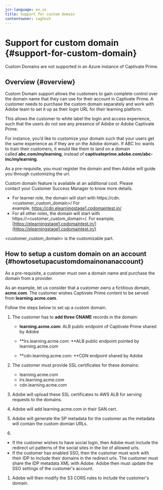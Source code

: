 ```yaml
---
jcr-language: en_us
title: Support for custom domain
contentowner: saghosh
---
```



# Support for custom domain {#support-for-custom-domain}

Custom Domains are not supported in an Azure instance of Captivate Prime.

## Overview {#overview}

Custom Domain support allows the customers to gain complete control over the domain name that they can use for their account in Captivate Prime. A customer needs to purchase the custom domain separately and work with Adobe team to set it up as their login URL for their learning platform.&nbsp;

This allows the customer to white label the login and access experience, such that the users do not see any presence of Adobe or Adobe Captivate Prime.&nbsp;

For&nbsp;instance,&nbsp;you’d like to customize your domain such that your users get the same&nbsp;experience as if they are on the Adobe domain. If ABC Inc wants to train their customers, it would like them to land&nbsp;on a domain called&nbsp;**abc.com/mylearning**, instead of&nbsp;**captivateprime.adobe.com/abc-inc/mylearning**.&nbsp;

As a pre-requisite, you must register the domain and then Adobe will guide you through customizing the&nbsp;url.

Custom&nbsp;domain&nbsp;feature&nbsp;is available at an additional cost. Please contact&nbsp;your Customer Success Manager&nbsp;to know more details.&nbsp;

* For learner role, the domain will start with&nbsp;https://cdn.<customer_custom_domain>/&nbsp;For example,&nbsp;https://cdn.elearningstage1.cpdomaintest.in/  
* For all other roles, the domain will start with https://<customer_custom_domain>/. For example, [https://elearningstage1.cpdomaintest.in/](https://elearningstage1.cpdomaintest.in/)

<customer_custom_domain> is the customizable part.

## How to setup a custom domain on an account {#howtosetupacustomdomainonanaccount}

As a pre-requisite,&nbsp;a customer must own a domain name and purchase the domain from a provider.

As an example, let us consider that a customer owns a fictitious domain, **acme.com**. The customer wishes Captivate Prime content to be served from **learning.acme.com**.

Follow the steps below to set up a custom domain.

1. The customer has to **add three CNAME** records in the domain:

   * **learning.acme.com:**&nbsp;ALB public endpoint of Captivate Prime shared by Adobe  
   
   * **lrs.learning.acme.com: **ALB public endpoint pointed by learning.acme.com  
   
   * **cdn.learning.acme.com: **CDN endpoint shared by Adobe

1. The customer must provide SSL certificates for these domains:

   * learning.acme.com  
   * lrs.learning.acme.com  
   * cdn.learning.acme.com

1. Adobe will upload these SSL certificates to AWS ALB for serving requests to the domains.
1. Adobe will add learning.acme.com in their SAN cert.
1. Adobe will generate the SP metadata for the customer as the metadata will contain the custom domian URLs.
1.

   * If the customer wishes to have social login, then Adobe must include the redirect url patterns of the social sites in the list of allowed urls.
   * If the customer has enabled SSO, then the customer must work with their IDP to include their domains in the redirect urls. The customer must share the IDP metadata XML with Adobe. Adobe then must update the SSO settings of the customer's account.

1. Adobe will then modify the S3 CORS rules to include the customer's domain.

